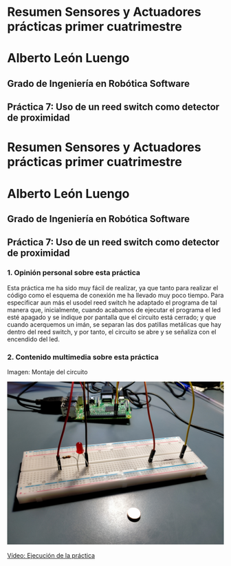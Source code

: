 # Resumen Sensores y Actuadores prácticas primer cuatrimestre

# Alberto León Luengo

## Grado de Ingeniería en Robótica Software

## Práctica 7: Uso de un reed switch como detector de proximidad

# Resumen Sensores y Actuadores prácticas primer cuatrimestre

# Alberto León Luengo

## Grado de Ingeniería en Robótica Software

## Práctica 7: Uso de un reed switch como detector de proximidad

### 1. Opinión personal sobre esta práctica

Esta práctica me ha sido muy fácil de realizar, ya que tanto para realizar el código como el esquema de conexión me ha 
llevado muy poco tiempo. Para especificar aun más el usodel reed switch he adaptado el programa de tal manera que,
inicialmente, cuando acabamos de ejecutar el programa el led esté apagado y se indique por pantalla que el circuito está
cerrado; y que cuando acerquemos un imán, se separan las dos patillas metálicas que hay dentro del reed switch, y por tanto, 
el circuito se abre y se señaliza con el encendido del led.

### 2. Contenido multimedia sobre esta práctica

Imagen: Montaje del circuito

<p align="center">
  <img src="https://github.com/aleon2020/SYA_2022-2023/blob/main/Pr%C3%A1cticas/Pr%C3%A1ctica%207:%20Uso%20de%20un%20reed%20switch%20como%20detector%20de%20proximidad/media/Imagen%20Circuito%20Pr%C3%A1ctica%207.jpg?raw=true">
</p>

[Vídeo: Ejecución de la práctica](https://github.com/aleon2020/SYA_2022-2023/blob/main/Pr%C3%A1cticas/Pr%C3%A1ctica%207%3A%20Uso%20de%20un%20reed%20switch%20como%20detector%20de%20proximidad/media/Video%20Ejecuci%C3%B3n%20Pr%C3%A1ctica%207.mp4)

